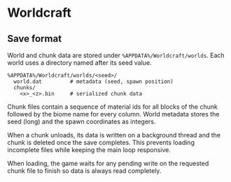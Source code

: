 # Worldcraft

## Save format

World and chunk data are stored under `%APPDATA%/Worldcraft/worlds`.
Each world uses a directory named after its seed value.

```
%APPDATA%/Worldcraft/worlds/<seed>/
  world.dat         # metadata (seed, spawn position)
  chunks/
    <x>_<z>.bin     # serialized chunk data
```

Chunk files contain a sequence of material ids for all blocks of the chunk
followed by the biome name for every column. World metadata stores the seed
(long) and the spawn coordinates as integers.

When a chunk unloads, its data is written on a background thread and the chunk
is deleted once the save completes. This prevents loading incomplete files while
keeping the main loop responsive.

When loading, the game waits for any pending write on the requested chunk file
to finish so data is always read completely.

